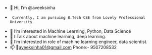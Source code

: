- 👋 Hi, I’m @aveeksinha
-      Currently, I am pursuing B.Tech CSE from Lovely Professional University
- 👀 I’m interested in Machine Learning, Python, Data Science
- 🌱 I Talk about machine learning, deep learning.
- 💞️ I’m interested in role of machine learning engineer, data scientist.
- 📫 📧aveeksinha01@gmail.com
            Phone:- 9507208532
<!---
aveeksinha/aveeksinha is a ✨ special ✨ repository because its `README.md` (this file) appears on your GitHub profile.
You can click the Preview link to take a look at your changes.
--->
